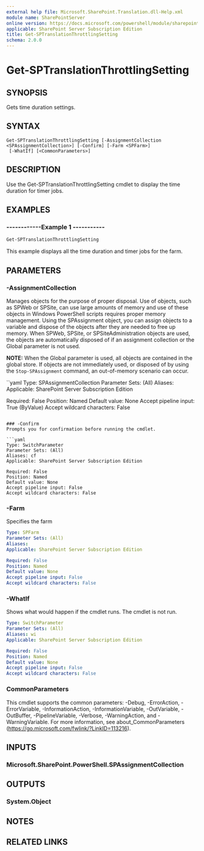 ```yaml
---
external help file: Microsoft.SharePoint.Translation.dll-Help.xml
module name: SharePointServer
online version: https://docs.microsoft.com/powershell/module/sharepoint-server/get-sptranslationthrottlingsetting
applicable: SharePoint Server Subscription Edition
title: Get-SPTranslationThrottlingSetting
schema: 2.0.0
---
```


# Get-SPTranslationThrottlingSetting

## SYNOPSIS
Gets time duration settings.

## SYNTAX

```
Get-SPTranslationThrottlingSetting [-AssignmentCollection <SPAssignmentCollection>] [-Confirm] [-Farm <SPFarm>]
 [-WhatIf] [<CommonParameters>]
```

## DESCRIPTION
Use the Get-SPTranslationThrottlingSetting cmdlet to display the time duration for timer jobs. 

## EXAMPLES

### ------------Example 1 -----------
```powershell
Get-SPTranslationThrottlingSetting
```

This example displays all the time duration and timer jobs for the farm.

## PARAMETERS

### -AssignmentCollection
Manages objects for the purpose of proper disposal. Use of objects, such as SPWeb or SPSite, can use large amounts of memory and use of these objects in Windows PowerShell scripts requires proper memory management. Using the SPAssignment object, you can assign objects to a variable and dispose of the objects after they are needed to free up memory. When SPWeb, SPSite, or SPSiteAdministration objects are used, the objects are automatically disposed of if an assignment collection or the Global parameter is not used.

**NOTE:** When the Global parameter is used, all objects are contained in the global store. If objects are not immediately used, or disposed of by using the `Stop-SPAssignment` command, an out-of-memory scenario can occur.

``yaml
Type: SPAssignmentCollection
Parameter Sets: (All)
Aliases: 
Applicable: SharePoint Server Subscription Edition

Required: False
Position: Named
Default value: None
Accept pipeline input: True (ByValue)
Accept wildcard characters: False
```

### -Confirm
Prompts you for confirmation before running the cmdlet.

```yaml
Type: SwitchParameter
Parameter Sets: (All)
Aliases: cf
Applicable: SharePoint Server Subscription Edition

Required: False
Position: Named
Default value: None
Accept pipeline input: False
Accept wildcard characters: False
```

### -Farm
Specifies the farm

```yaml
Type: SPFarm
Parameter Sets: (All)
Aliases: 
Applicable: SharePoint Server Subscription Edition

Required: False
Position: Named
Default value: None
Accept pipeline input: False
Accept wildcard characters: False
```

### -WhatIf
Shows what would happen if the cmdlet runs.
The cmdlet is not run.

```yaml
Type: SwitchParameter
Parameter Sets: (All)
Aliases: wi
Applicable: SharePoint Server Subscription Edition

Required: False
Position: Named
Default value: None
Accept pipeline input: False
Accept wildcard characters: False
```

### CommonParameters
This cmdlet supports the common parameters: -Debug, -ErrorAction, -ErrorVariable, -InformationAction, -InformationVariable, -OutVariable, -OutBuffer, -PipelineVariable, -Verbose, -WarningAction, and -WarningVariable. For more information, see about_CommonParameters (https://go.microsoft.com/fwlink/?LinkID=113216).

## INPUTS

### Microsoft.SharePoint.PowerShell.SPAssignmentCollection

## OUTPUTS

### System.Object

## NOTES

## RELATED LINKS

